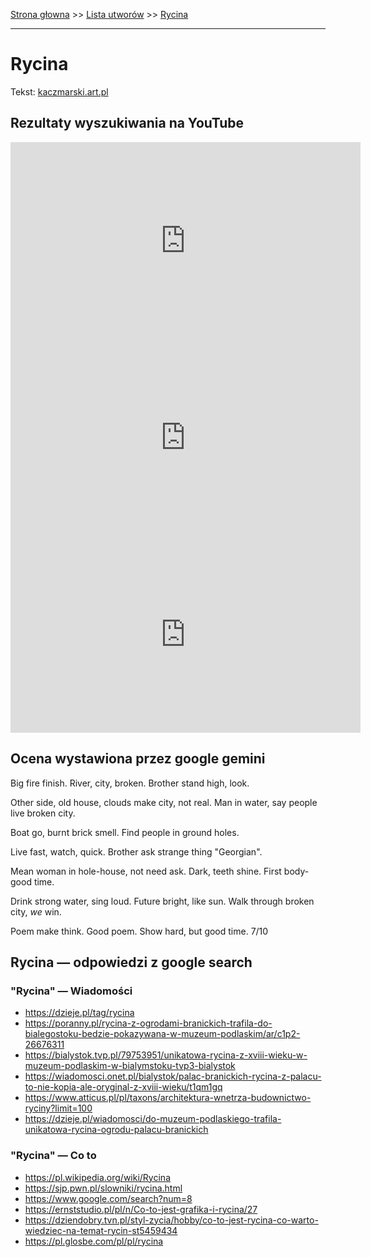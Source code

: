 [Strona głowna](../index.md) >> [Lista utworów](../list.md) >> [Rycina](528.md)

---

# Rycina

Tekst: [kaczmarski.art.pl](https://www.kaczmarski.art.pl/tworczosc/wiersze/rycina/)

## Rezultaty wyszukiwania na YouTube

<iframe width="560" height="315" src="https://www.youtube.com/embed/0g9YMtYa5f4?si=IdontcarewhotheIRSsendsImnotpayingtaxes" title="YouTube video player" frameborder="0" allow="accelerometer; autoplay; clipboard-write; encrypted-media; gyroscope; picture-in-picture; web-share" referrerpolicy="strict-origin-when-cross-origin" allowfullscreen></iframe>

<iframe width="560" height="315" src="https://www.youtube.com/embed/ZwZ3jwFz5mc?si=IdontcarewhotheIRSsendsImnotpayingtaxes" title="YouTube video player" frameborder="0" allow="accelerometer; autoplay; clipboard-write; encrypted-media; gyroscope; picture-in-picture; web-share" referrerpolicy="strict-origin-when-cross-origin" allowfullscreen></iframe>

<iframe width="560" height="315" src="https://www.youtube.com/embed/yVV3dizsXiY?si=IdontcarewhotheIRSsendsImnotpayingtaxes" title="YouTube video player" frameborder="0" allow="accelerometer; autoplay; clipboard-write; encrypted-media; gyroscope; picture-in-picture; web-share" referrerpolicy="strict-origin-when-cross-origin" allowfullscreen></iframe>

## Ocena wystawiona przez google gemini

Big fire finish. River, city, broken. Brother stand high, look. 

Other side, old house, clouds make city, not real. Man in water, say people live broken city. 

Boat go, burnt brick smell. Find people in ground holes. 

Live fast, watch, quick. Brother ask strange thing "Georgian". 

Mean woman in hole-house, not need ask. Dark, teeth shine. First body-good time.

Drink strong water, sing loud. Future bright, like sun. Walk through broken city, *we* win. 

Poem make think. Good poem. Show hard, but good time. 7/10


## Rycina — odpowiedzi z google search

### "Rycina" — Wiadomości

 - <https://dzieje.pl/tag/rycina>
 - <https://poranny.pl/rycina-z-ogrodami-branickich-trafila-do-bialegostoku-bedzie-pokazywana-w-muzeum-podlaskim/ar/c1p2-26676311>
 - <https://bialystok.tvp.pl/79753951/unikatowa-rycina-z-xviii-wieku-w-muzeum-podlaskim-w-bialymstoku-tvp3-bialystok>
 - <https://wiadomosci.onet.pl/bialystok/palac-branickich-rycina-z-palacu-to-nie-kopia-ale-oryginal-z-xviii-wieku/t1qm1gq>
 - <https://www.atticus.pl/pl/taxons/architektura-wnetrza-budownictwo-ryciny?limit=100>
 - <https://dzieje.pl/wiadomosci/do-muzeum-podlaskiego-trafila-unikatowa-rycina-ogrodu-palacu-branickich>

### "Rycina" — Co to

 - <https://pl.wikipedia.org/wiki/Rycina>
 - <https://sjp.pwn.pl/slowniki/rycina.html>
 - <https://www.google.com/search?num=8>
 - <https://ernststudio.pl/pl/n/Co-to-jest-grafika-i-rycina/27>
 - <https://dziendobry.tvn.pl/styl-zycia/hobby/co-to-jest-rycina-co-warto-wiedziec-na-temat-rycin-st5459434>
 - <https://pl.glosbe.com/pl/pl/rycina>

